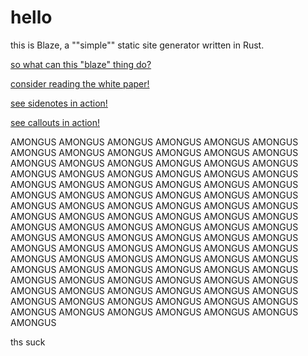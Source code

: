 # hello

this is Blaze, a ""simple"" static site generator written in Rust.

[so what can this "blaze" thing do?](showcase)

[consider reading the white paper!](whitepaper)

[see sidenotes in action!](testingsidenotes)

[see callouts in action!](callouts)

AMONGUS AMONGUS AMONGUS AMONGUS AMONGUS AMONGUS AMONGUS AMONGUS AMONGUS AMONGUS AMONGUS AMONGUS AMONGUS AMONGUS AMONGUS AMONGUS AMONGUS AMONGUS AMONGUS AMONGUS AMONGUS AMONGUS AMONGUS AMONGUS AMONGUS AMONGUS AMONGUS AMONGUS AMONGUS AMONGUS AMONGUS AMONGUS AMONGUS AMONGUS AMONGUS AMONGUS AMONGUS AMONGUS AMONGUS AMONGUS AMONGUS AMONGUS AMONGUS AMONGUS AMONGUS AMONGUS AMONGUS AMONGUS AMONGUS AMONGUS AMONGUS AMONGUS AMONGUS AMONGUS AMONGUS AMONGUS AMONGUS AMONGUS AMONGUS AMONGUS AMONGUS AMONGUS AMONGUS AMONGUS AMONGUS AMONGUS AMONGUS AMONGUS AMONGUS AMONGUS AMONGUS AMONGUS AMONGUS AMONGUS AMONGUS AMONGUS AMONGUS AMONGUS AMONGUS AMONGUS AMONGUS AMONGUS AMONGUS AMONGUS AMONGUS AMONGUS AMONGUS AMONGUS AMONGUS AMONGUS AMONGUS AMONGUS AMONGUS AMONGUS AMONGUS AMONGUS AMONGUS AMONGUS AMONGUS AMONGUS AMONGUS AMONGUS AMONGUS


ths suck
